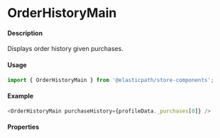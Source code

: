 # OrderHistoryMain

#### Description

Displays order history given purchases.

#### Usage

```js
import { OrderHistoryMain } from '@elasticpath/store-components';
```

#### Example

```js
<OrderHistoryMain purchaseHistory={profileData._purchases[0]} />
```

#### Properties

<!-- PROPS -->
